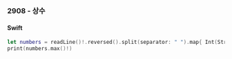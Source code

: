 ### 2908 - 상수

#### Swift

```swift
let numbers = readLine()!.reversed().split(separator: " ").map{ Int(String($0))! }
print(numbers.max()!)
```